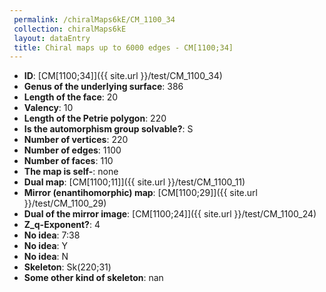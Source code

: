 ```yaml
--- 
 permalink: /chiralMaps6kE/CM_1100_34 
 collection: chiralMaps6kE
 layout: dataEntry
 title: Chiral maps up to 6000 edges - CM[1100;34]
---
```


- **ID**: [CM[1100;34]]({{ site.url }}/test/CM_1100_34)
- **Genus of the underlying surface**: 386
- **Length of the face**: 20
- **Valency**: 10
- **Length of the Petrie polygon**: 220
- **Is the automorphism group solvable?**: S
- **Number of vertices**: 220
- **Number of edges**: 1100
- **Number of faces**: 110
- **The map is self-**: none
- **Dual map**: [CM[1100;11]]({{ site.url }}/test/CM_1100_11)
- **Mirror (enantihomorphic) map**: [CM[1100;29]]({{ site.url }}/test/CM_1100_29)
- **Dual of the mirror image**: [CM[1100;24]]({{ site.url }}/test/CM_1100_24)
- **Z_q-Exponent?**: 4
- **No idea**:  7:38
- **No idea**: Y
- **No idea**: N
- **Skeleton**: Sk(220;31)
- **Some other kind of skeleton**: nan
